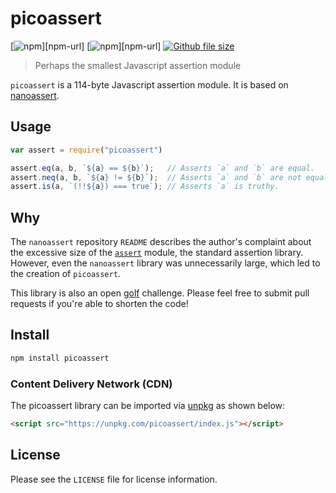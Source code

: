 [github-repository-url]: https://github.com/mgthomas99/picoassert
[github-index-url]: https://github.com/mgthomas99/picoassert/blob/master/index.js
[github-size-shield-url]: https://img.shields.io/github/size/mgthomas99/picoassert/index.js.svg?style=flat-square
[npm-package-url]: https://www.npmjs.com/package/picoassert
[npm-downloads-shield-url]: https://img.shields.io/npm/dt/picoassert.svg?style=flat-square
[npm-version-shield-url]: https://img.shields.io/npm/v/picoassert.svg?style=flat-square

# picoassert

[![npm][npm-version-shield-url]][npm-url]
[![npm][npm-downloads-shield-url]][npm-url]
[![Github file size][github-size-shield-url]][github-index-url]

> Perhaps the smallest Javascript assertion module

`picoassert` is a 114-byte Javascript assertion module. It is based on
[nanoassert](https://github.com/emilbayes/nanoassert).

## Usage

```js
var assert = require("picoassert")

assert.eq(a, b, `${a} == ${b}`);   // Asserts `a` and `b` are equal.
assert.neq(a, b, `${a} != ${b}`);  // Asserts `a` and `b` are not equal.
assert.is(a, `(!!${a}) === true`); // Asserts `a` is truthy.
```

## Why

The `nanoassert` repository `README` describes the author's complaint about the
excessive size of the [`assert`](https://www.npmjs.com/package/assert) module,
the standard assertion library. However, even the `nanoassert` library was
unnecessarily large, which led to the creation of `picoassert`.

This library is also an open [golf](https://en.wikipedia.org/wiki/Code_golf)
challenge. Please feel free to submit pull requests if you're able to shorten
the code!

## Install

```sh
npm install picoassert
```

### Content Delivery Network (CDN)

The picoassert library can be imported via [unpkg](https://unpkg.com/) as shown
below:

```html
<script src="https://unpkg.com/picoassert/index.js"></script>
```

## License

Please see the `LICENSE` file for license information.
